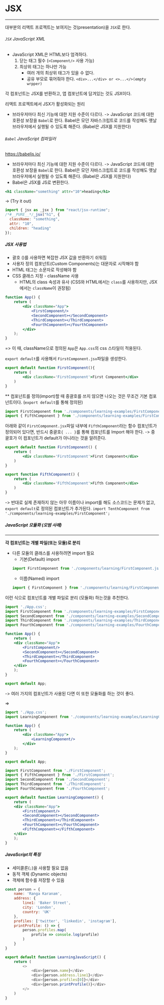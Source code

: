 # JSX
***
대부분의 리액트 프로젝트는 보여지는 것(presentation)을 `JSX`로 한다.
###### `JSX` JavaScript XML
- JavaScript XML은 HTML보다 엄격하다.
	1. 닫는 태그 필수 (`<Component/>` 사용 가능)
	2. 최상위 태그는 하나만 가능
		- 여러 개의 최상위 태그가 있을 수 없다.
		- 공유 부모로 묶어줘야 한다.
			`<div>...</div> or <>...</>(empty wrpper)`

각 컴포넌트는 JSX를 반환하고, 앱 컴포넌트에 담겨있는 것도 JSX이다.

리액트 프로젝트에서 JSX가 활성화되는 원리
- 브라우저마다 최신 기능에 대한 지원 수준이 다르다.
	-> JavaScript 코드에 대한 호환성 보장을 `Babel`로 한다.
		Babel은 모던 자바스크립트로 코드를 작성해도 옛날 브라우저에서 실행될 수 있도록 해준다. (Babel은 JSX를 지원한다)

###### `Babel` JavaScript 컴파일러
https://babeljs.io/
- 브라우저마다 최신 기능에 대한 지원 수준이 다르다.
	-> JavaScript 코드에 대한 호환성 보장을 `Babel`로 한다.
		Babel은 모던 자바스크립트로 코드를 작성해도 옛날 브라우저에서 실행될 수 있도록 해준다. (Babel은 JSX를 지원한다)
- Babel은 JSX를 JS로 변환한다.
``` jsx
<h1 className="something" attr="10">heading</h1>
```
-> (Try it out)
``` js
import { jsx as _jsx } from "react/jsx-runtime";
/*#__PURE__*/_jsx("h1", {
  className: "something",
  attr: "10",
  children: "heading"
});
```

##### JSX 사용법
- 괄호 ()를 사용하면 복잡한 JSX 값을 반환하기 쉬워짐
- 사용자 정의 컴포넌트(Custom Components)는 대문자로 시작해야 함
- HTML 태그는 소문자로 작성해야 함
- CSS 클래스 지정 - className 사용
	- HTML의 class 속성과 유사
	  (CSS와 HTML에서는 `class`를 사용하지만, JSX에서는 `className`이 권장됨)
``` jsx
function App() {
	return (
		<div className="App">
			<FirstComponent/>
			<SecondComponent></SecondComponent>
			<ThirdComponent></ThirdComponent>
			<FourthComponent></FourthComponent>
		</div>
	);
}
```
=> 이 때, className으로 정의된 `App`은 `App.css`의 css 스타일이 적용된다.

`export default`를 사용해서 `FirstComponent.jsx`파일을 생성한다.
``` jsx
export default function FirstComponent(){
	return (
		<div className='FirstComponent'>First Component</div>
	)
}
```

** 컴포넌트를 정의(import)할 때 중괄호를 쓰지 않으면 나오는 것은 무조건 기본 컴포넌트이다. (`export default`를 통해 정의된)

``` jsx
import FirstComponent from './components/learning-examples/FirstComponent';
import { FifthComponent } from './components/learning-examples/FirstComponent';
```

아래와 같이 `FirstComponent.jsx`파일 내부에 `FifthComponent`라는 함수 컴포넌트가 정의되어 있다면, 반드시 중괄호`{ ... }`를 통해 컴포넌트를 Import 해야 한다.
	-> 중괄호가 이 컴포넌트가 default가 아니라는 것을 알려준다.
``` jsx
export default function FirstComponent() {
	return (
		<div className='FirstComponent'>First Component</div>
	)
}

export function FifthComponent() {
	return (
		<div className='FifthComponent'>Fifth Component</div>
	)
}
```

-> 반대로 실제 존재하지 않는 아무 이름이나 import를 해도 소스코드는 문제가 없고, `export default`로 정의된 컴포넌트가 추가된다.
`import TenthComponent from './components/learning-examples/FirstComponent';`

##### JavaScript 모듈화 (모범 사례)
***
**각 컴포넌트는 개별 파일(또는 모듈)로 분리**
- 다른 모듈의 클래스를 사용하려면 import 필요
	- 기본(Default) import
    ```javascript
    import FirstComponent from './components/learning/FirstComponent.jsx';
    ```
	- 이름(Named) import
    ```javascript
    import { FirstComponent } from './components/learning/FirstComponent.jsx';
    ```

이런 식으로 컴포넌트를 개별 파일로 분리 (모듈화) 하는것을 추천한다.
``` jsx
import './App.css';
import FirstComponent from './components/learning-examples/FirstComponent';
import SecondComponent from './components/learning-examples/SecondComponent';
import ThirdComponent from './components/learning-examples/ThirdComponent';
import FourthComponent from './components/learning-examples/FourthComponent';

function App() {
	return (
	<div className="App">
		<FirstComponent/>
		<SecondComponent></SecondComponent>
		<ThirdComponent></ThirdComponent>
		<FourthComponent></FourthComponent>
	</div>
	);
}

export default App;
```
-> 여러 가지의 컴포넌트가 사용된 다면 이 또한 모듈화를 하는 것이 좋다.

=>
``` jsx
import './App.css';
import LearningComponent from './components/learning-examples/LearningComponent';

function App() {
	return (
		<div className="App">
			<LearningComponent/>
		</div>
	);
}

export default App;
```

``` jsx
import FirstComponent from './FirstComponent';
import { FifthComponent } from './FirstComponent';
import SecondComponent from './SecondComponent';
import ThirdComponent from './ThirdComponent';
import FourthComponent from './FourthComponent';

export default function LearningComponent() {
	return (
	<div className="App">
		<FirstComponent/>
		<SecondComponent></SecondComponent>
		<ThirdComponent></ThirdComponent>
		<FourthComponent></FourthComponent>
		<FifthComponent></FifthComponent>
	</div>
	);
}
```


##### JavaScript의 특징
- 세미콜론(`;`)을 사용할 필요 없음
- 동적 객체 (Dynamic objects)
- 객체에 함수를 저장할 수 있음

``` jsx
const person = {
    name: 'Ranga Karanam',
    address: {
        line1: 'Baker Street',
        city: 'London',
        country: 'UK'
    },
    profiles: ['twitter', 'linkedin', 'instagram'],
    printProfile: () => {
        person.profiles.map(
            profile => console.log(profile)
        )
    }
}

export default function LearningJavaScript() {
    return (
        <>
            <div>{person.name}</div>
            <div>{person.address.line1}</div>
            <div>{person.profiles[0]}</div>
            <div>{person.printProfile()}</div>
        </>
    )
}
```